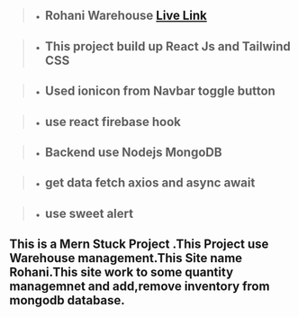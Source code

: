 > - ## Rohani Warehouse [Live Link](https://warehouse-management-269c6.web.app/)

> - ## This project build up React Js and Tailwind CSS

> - ## Used ionicon from Navbar toggle button

> - ## use react firebase hook

> - ## Backend use Nodejs MongoDB

> - ## get data fetch axios and async await

> - ## use sweet alert

## This is a Mern Stuck Project .This Project use Warehouse management.This Site name Rohani.This site work to some quantity managemnet and add,remove inventory from mongodb database.
